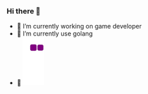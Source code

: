 ### Hi there 👋
- 🔭 I’m currently working on game developer
- 🌱 I’m currently use golang
- 💬 
![](https://github.com/hilonfot/hilonfot/blob/output/github-snake.gif?raw=true)
<!--
**hilonfot/hilonfot** is a ✨ _special_ ✨ repository because its `README.md` (this file) appears on your GitHub profile.

Here are some ideas to get you started:

- 🔭 I’m currently working on ...
- 🌱 I’m currently learning ...
- 👯 I’m looking to collaborate on ...
- 🤔 I’m looking for help with ...
- 💬 Ask me about ...
- 📫 How to reach me: ...
- 😄 Pronouns: ...
- ⚡ Fun fact: ...
-->
